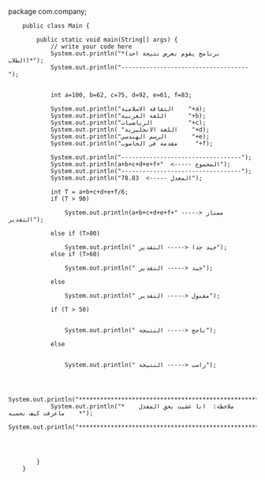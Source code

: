 package com.company;

        public class Main {

            public static void main(String[] args) {
                // write your code here
                System.out.println("*(برنامج يقوم بعرض نتيجة احد الطلاب)*");
                System.out.println("------------------------------------");


                int a=100, b=62, c=75, d=92, e=61, f=83;

                System.out.println("الثقافة الاسلامية    "+a);
                System.out.println("اللغة العربية      "+b);
                System.out.println("الرياضيات          "+c);
                System.out.println( "اللغة الانجليزية    "+d);
                System.out.println("الرسم الهندسي       "+e);
                System.out.println("مقدمة في الحاسوب     "+f);

                System.out.println("----------------------------------");
                System.out.println(a+b+c+d+e+f+"  <----- المجموع");
                System.out.println("----------------------------------");
                System.out.println("78.83  <----- المعدل");

                int T = a+b+c+d+e+f/6;
                if (T > 90)

                    System.out.println(a+b+c+d+e+f+" ممتاز <----- التقدير");

                else if (T>80)

                    System.out.println(" جيد جدا <----- التقدير");
                else if (T>60)

                    System.out.println(" جيد <----- التقدير");

                else

                    System.out.println(" مقبول <----- التقدير");

                if (T > 50)


                    System.out.println(" ناجح <----- النتيجة");

                else


                    System.out.println(" راسب <----- النتيجة");



                System.out.println("*******************************************************");
                System.out.println("*    ملاحظة:  انا غشيت بحق المعدل ماعرفت كيف نحسبه    *");
                System.out.println("*******************************************************");




            }
        }


